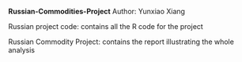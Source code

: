 **Russian-Commodities-Project**
Author: Yunxiao Xiang

Russian project code: contains all the R code for the project

Russian Commodity Project: contains the report illustrating the whole analysis
